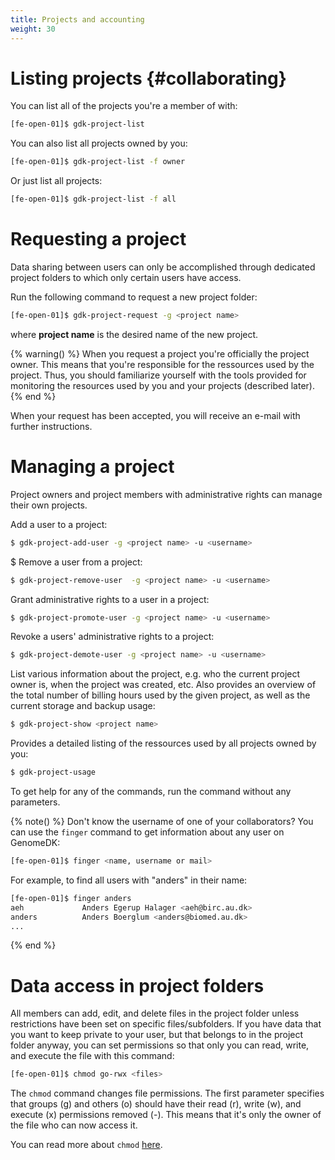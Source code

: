 ```yaml
---
title: Projects and accounting
weight: 30
---
```


# Listing projects {#collaborating}

You can list all of the projects you're a member of with:

```bash
[fe-open-01]$ gdk-project-list
```

You can also list all projects owned by you:

```bash
[fe-open-01]$ gdk-project-list -f owner
```

Or just list all projects:

```bash
[fe-open-01]$ gdk-project-list -f all
```

# Requesting a project

Data sharing between users can only be accomplished through dedicated project
folders to which only certain users have access.

Run the following command to request a new project folder:

```bash
[fe-open-01]$ gdk-project-request -g <project name>
```

where **project name** is the desired name of the new project.

{% warning() %} When you request a project you're officially the project owner.
This means that you're responsible for the ressources used by the project. Thus,
you should familiarize yourself with the tools provided for monitoring the
resources used by you and your projects (described later). {% end %}

When your request has been accepted, you will receive an e-mail with further
instructions.

# Managing a project

Project owners and project members with administrative rights can manage their
own projects.

Add a user to a project:

```bash
$ gdk-project-add-user -g <project name> -u <username>
```

$ Remove a user from a project:

```bash
$ gdk-project-remove-user  -g <project name> -u <username>
```

Grant administrative rights to a user in a project:

```bash
$ gdk-project-promote-user -g <project name> -u <username>
```

Revoke a users' administrative rights to a project:

```bash
$ gdk-project-demote-user -g <project name> -u <username>
```

List various information about the project, e.g. who the current project owner
is, when the project was created, etc. Also provides an overview of the total
number of billing hours used by the given project, as well as the current
storage and backup usage:

```bash
$ gdk-project-show <project name>
```

Provides a detailed listing of the ressources used by all projects owned by you:

```bash
$ gdk-project-usage
```

To get help for any of the commands, run the command without any parameters.

{% note() %} Don't know the username of one of your collaborators? You can use
the `finger` command to get information about any user on GenomeDK:

```bash
[fe-open-01]$ finger <name, username or mail>
```

For example, to find all users with "anders" in their name:

```bash
[fe-open-01]$ finger anders
aeh             Anders Egerup Halager <aeh@birc.au.dk>
anders          Anders Boerglum <anders@biomed.au.dk>
...
```

{% end %}

# Data access in project folders

All members can add, edit, and delete files in the project folder unless
restrictions have been set on specific files/subfolders. If you have data that
you want to keep private to your user, but that belongs to in the project folder
anyway, you can set permissions so that only you can read, write, and execute
the file with this command:

```bash
[fe-open-01]$ chmod go-rwx <files>
```

The `chmod` command changes file permissions. The first parameter specifies that
groups (g) and others (o) should have their read (r), write (w), and execute (x)
permissions removed (-). This means that it's only the owner of the file who can
now access it.

You can read more about `chmod` [here](https://en.wikipedia.org/wiki/Chmod).
